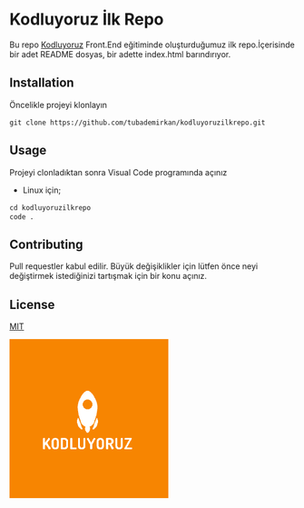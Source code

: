 # Kodluyoruz İlk Repo
Bu repo [Kodluyoruz](https://courses.kodluyoruz.org/) Front.End eğitiminde oluşturduğumuz ilk repo.İçerisinde bir adet README dosyas, bir adette index.html barındırıyor.

## Installation
Öncelikle projeyi klonlayın 

```
git clone https://github.com/tubademirkan/kodluyoruzilkrepo.git
```

## Usage
Projeyi clonladıktan sonra Visual Code programında açınız

* Linux için;
```
cd kodluyoruzilkrepo
code .
```

## Contributing
Pull requestler kabul edilir. Büyük değişiklikler için lütfen önce neyi değiştirmek istediğinizi tartışmak için bir konu açınız.

## License
[MIT](https://choosealicense.com/licenses/mit/)

![kodluyoruz](kodluyoruz00.png)